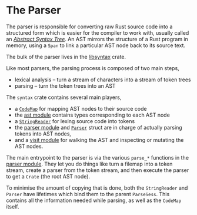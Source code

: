 # The Parser

The parser is responsible for converting raw Rust source code into a structured
form which is easier for the compiler to work with, usually called an [*Abstract
Syntax Tree*][ast]. An AST mirrors the structure of a Rust program in memory,
using a `Span` to link a particular AST node back to its source text.

The bulk of the parser lives in the [libsyntax] crate.

Like most parsers, the parsing process is composed of two main steps,

- lexical analysis – turn a stream of characters into a stream of token trees
- parsing – turn the token trees into an AST

The `syntax` crate contains several main players,

- a [`CodeMap`] for mapping AST nodes to their source code
- the [ast module] contains types corresponding to each AST node
- a [`StringReader`] for lexing source code into tokens
- the [parser module] and [`Parser`] struct are in charge of actually parsing
  tokens into AST nodes,
- and a [visit module] for walking the AST and inspecting or mutating the AST
  nodes.

The main entrypoint to the parser is via the various `parse_*` functions
in the [parser module]. They let you do things like turn a filemap into a
token stream, create a parser from the token stream, and then execute the
parser to get a `Crate` (the root AST node).

To minimise the amount of copying that is done, both the `StringReader` and
`Parser` have lifetimes which bind them to the parent `ParseSess`. This contains
all the information needed while parsing, as well as the `CodeMap` itself.

[libsyntax]: https://doc.rust-lang.org/nightly/nightly-rustc/syntax/index.html
[rustc_errors]: https://doc.rust-lang.org/nightly/nightly-rustc/rustc_errors/index.html
[ast]: https://en.wikipedia.org/wiki/Abstract_syntax_tree
[`CodeMap`]: https://doc.rust-lang.org/nightly/nightly-rustc/syntax/codemap/struct.CodeMap.html
[ast module]: https://doc.rust-lang.org/nightly/nightly-rustc/syntax/ast/index.html
[parser module]: https://doc.rust-lang.org/nightly/nightly-rustc/syntax/parse/index.html
[`Parser`]: https://doc.rust-lang.org/nightly/nightly-rustc/syntax/parse/parser/struct.Parser.html
[`StringReader`]: https://doc.rust-lang.org/nightly/nightly-rustc/syntax/parse/lexer/struct.StringReader.html
[visit module]: https://doc.rust-lang.org/nightly/nightly-rustc/syntax/visit/index.html
